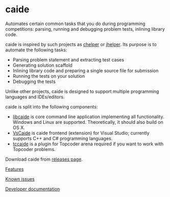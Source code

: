 # caide
Automates certain common tasks that you do during programming competitions:
parsing, running and debugging problem tests, inlining library code.

caide is inspired by such projects as
[chelper](https://code.google.com/p/idea-chelper) or
[jhelper](https://github.com/AlexeyDmitriev/JHelper). Its purpose is to
automate the following tasks:

* Parsing problem statement and extracting test cases
* Generating solution scaffold
* Inlining library code and preparing a single source file for submission
* Running the tests on your solution
* Debugging the tests

Unlike other projects, caide is designed to support multiple programming
languages and IDEs/editors.

caide is split into the following components:

* [libcaide](https://github.com/slycelote/caide/blob/release/libcaide/README.md)
  is core command line application implementing all functionality. Windows and
Linux are supported. Theoretically, it should also build on OS X.
* [VsCaide](https://github.com/slycelote/caide/blob/release/vscaide/README.md)
  is caide frontend (extension) for Visual Studio; currently supports C++ and
C# programming languages.
* [tccaide](https://github.com/slycelote/caide/blob/release/tccaide/README.md)
  is a plugin for Topcoder arena required if you want to work with Topcoder
problems.

Download caide from [releases page](https://github.com/slycelote/caide/releases).

[Features](https://github.com/slycelote/caide/blob/release/doc/features.md)

[Known
issues](https://github.com/slycelote/caide/blob/release/doc/known-issues.md)

[Developer
documentation](https://github.com/slycelote/caide/tree/release/libcaide/doc/dev)

